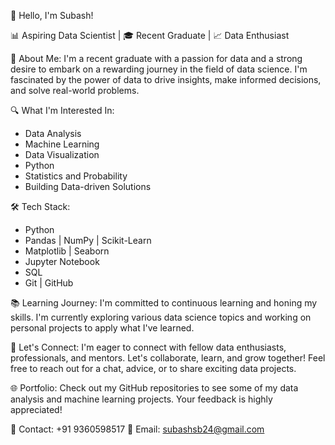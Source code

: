 👋 Hello, I'm Subash!

📊 Aspiring Data Scientist | 🎓 Recent Graduate | 📈 Data Enthusiast

🌟 About Me:
I'm a recent graduate with a passion for data and a strong desire to embark on a rewarding journey in the field of data science. I'm fascinated by the power of data to drive insights, make informed decisions, and solve real-world problems.

🔍 What I'm Interested In:
- Data Analysis
- Machine Learning
- Data Visualization
- Python 
- Statistics and Probability
- Building Data-driven Solutions

🛠️ Tech Stack:
- Python 
- Pandas | NumPy | Scikit-Learn
- Matplotlib | Seaborn 
- Jupyter Notebook
- SQL
- Git | GitHub

📚 Learning Journey:
I'm committed to continuous learning and honing my skills. I'm currently exploring various data science topics and working on personal projects to apply what I've learned.

🤝 Let's Connect:
I'm eager to connect with fellow data enthusiasts, professionals, and mentors. Let's collaborate, learn, and grow together! Feel free to reach out for a chat, advice, or to share exciting data projects.

🌐 Portfolio:
Check out my GitHub repositories to see some of my data analysis and machine learning projects. Your feedback is highly appreciated!

📩 Contact: +91 9360598517
📧 Email: subashsb24@gmail.com
